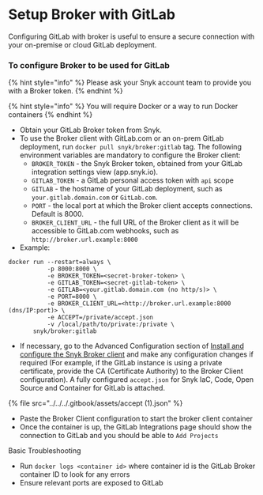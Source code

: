 # Setup Broker with GitLab

Configuring GitLab with broker is useful to ensure a secure connection with your on-premise or cloud GitLab deployment.

### To configure Broker to be used for GitLab

{% hint style="info" %}
Please ask your Snyk account team to provide you with a Broker token.
{% endhint %}

{% hint style="info" %}
You will require Docker or a way to run Docker containers
{% endhint %}

* Obtain your GitLab Broker token from Snyk.
* To use the Broker client with GitLab.com or an on-prem GitLab deployment, run `docker pull snyk/broker:gitlab` tag. The following environment variables are mandatory to configure the Broker client:
  * `BROKER_TOKEN` - the Snyk Broker token, obtained from your GitLab integration settings view (app.snyk.io).
  * `GITLAB_TOKEN` - a GitLab personal access token with `api` scope
  * `GITLAB` - the hostname of your GitLab deployment, such as `your.gitlab.domain.com` or `GitLab.com`.
  * `PORT` - the local port at which the Broker client accepts connections. Default is 8000.
  * `BROKER_CLIENT_URL` - the full URL of the Broker client as it will be accessible to GitLab.com webhooks, such as `http://broker.url.example:8000`
* Example:

```
docker run --restart=always \
           -p 8000:8000 \
           -e BROKER_TOKEN=<secret-broker-token> \
           -e GITLAB_TOKEN=<secret-gitlab-token> \
           -e GITLAB=<your.gitlab.domain.com (no http/s)> \
           -e PORT=8000 \
           -e BROKER_CLIENT_URL=<http://broker.url.example:8000 (dns/IP:port)> \
           -e ACCEPT=/private/accept.json
           -v /local/path/to/private:/private \
       snyk/broker:gitlab
```

* If necessary, go to the Advanced Configuration section of [Install and configure the Snyk Broker client](../set-up-snyk-broker/how-to-install-and-configure-your-snyk-broker-client.md) and make any configuration changes if required (For example, if the GitLab instance is using a private certificate, provide the CA (Certificate Authority) to the Broker Client configuration). A fully configured `accept.json` for Snyk IaC, Code, Open Source and Container for GitLab is attached.

{% file src="../../../.gitbook/assets/accept (1).json" %}

* Paste the Broker Client configuration to start the broker client container
* Once the container is up, the GitLab Integrations page should show the connection to GitLab and you should be able to `Add Projects`

Basic Troubleshooting

* Run `docker logs <container id>` where container id is the GitLab Broker container ID to look for any errors
* Ensure relevant ports are exposed to GitLab
